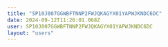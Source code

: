```yaml
---
title: "SP10J007GGWBFTNNP2FWJQKAGYX01YAPWJKNDC6DC"
date: 2024-09-12T11:26:01.068Z
user: SP10J007GGWBFTNNP2FWJQKAGYX01YAPWJKNDC6DC
layout: "users"
---
```

    